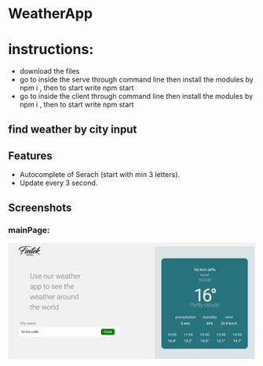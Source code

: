 # WeatherApp

# instructions: #
 * download the files 
 * go to inside the serve through command line then install the modules by npm i , then to start write npm start
 * go to inside the client through command line then install the modules by npm i , then to start write npm start

## find weather by city input ##

 ## Features ##
  * Autocomplete of Serach (start with min 3 letters).
  * Update every 3 second.
 
 ## Screenshots ##
  ### mainPage: ###
![alt text](/mainPage.PNG)
  
